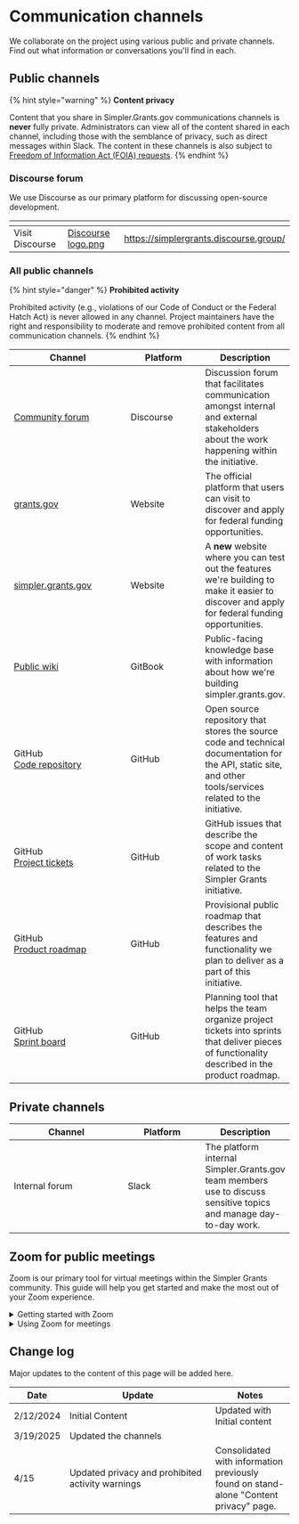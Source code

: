 # Communication channels

We collaborate on the project using various public and private channels. Find out what information or conversations you'll find in each.

## Public channels

{% hint style="warning" %}
**Content privacy**

Content that you share in Simpler.Grants.gov communications channels is **never** fully private. Administrators can view all of the content shared in each channel, including those with the semblance of privacy, such as direct messages within Slack. The content in these channels is also subject to [Freedom of Information Act (FOIA) requests](https://www.foia.gov/how-to.html).
{% endhint %}

### Discourse forum

We use Discourse as our primary platform for discussing open-source development.

<table data-view="cards" data-full-width="false"><thead><tr><th></th><th data-hidden data-card-cover data-type="files"></th><th data-hidden data-card-target data-type="content-ref"></th></tr></thead><tbody><tr><td>Visit Discourse</td><td><a href="../../.gitbook/assets/Discourse logo.png">Discourse logo.png</a></td><td><a href="https://simplergrants.discourse.group/">https://simplergrants.discourse.group/</a></td></tr></tbody></table>

### All public channels

{% hint style="danger" %}
**Prohibited activity**

Prohibited activity (e.g., violations of our Code of Conduct or the Federal Hatch Act) is never allowed in any channel. Project maintainers have the right and responsibility to moderate and remove prohibited content from all communication channels.
{% endhint %}

<table><thead><tr><th width="219">Channel</th><th width="137">Platform</th><th>Description</th></tr></thead><tbody><tr><td><a href="https://simplergrants.discourse.group/">Community forum</a></td><td>Discourse</td><td>Discussion forum that facilitates communication amongst internal and external stakeholders about the work happening within the initiative.</td></tr><tr><td><a href="https://www.grants.gov">grants.gov</a></td><td>Website</td><td>The official platform that users can visit to discover and apply for federal funding opportunities.</td></tr><tr><td><a href="https://simpler.grants.gov">simpler.grants.gov</a></td><td>Website</td><td>A <strong>new</strong> website where you can test out the features we're building to make it easier to discover and apply for federal funding opportunities.</td></tr><tr><td><a href="https://app.gitbook.com/o/cFcvhi6d0nlLyH2VzVgn/s/Pm7UEzeiS1tbLCV1SFRu/">Public wiki</a></td><td>GitBook</td><td>Public-facing knowledge base with information about how we're building simpler.grants.gov.</td></tr><tr><td>GitHub<br><a href="https://github.com/HHS/simpler-grants-gov">Code repository</a></td><td>GitHub</td><td>Open source repository that stores the source code and technical documentation for the API, static site, and other tools/services related to the initiative.</td></tr><tr><td>GitHub<br><a href="https://github.com/HHS/simpler-grants-gov/issues">Project tickets</a></td><td>GitHub</td><td>GitHub issues that describe the scope and content of work tasks related to the Simpler Grants initiative.</td></tr><tr><td>GitHub<br><a href="https://github.com/orgs/HHS/projects/12">Product roadmap</a></td><td>GitHub</td><td>Provisional public roadmap that describes the features and functionality we plan to deliver as a part of this initiative.</td></tr><tr><td>GitHub<br><a href="https://github.com/orgs/HHS/projects/13">Sprint board</a></td><td>GitHub</td><td>Planning tool that helps the team organize project tickets into sprints that deliver pieces of functionality described in the product roadmap.</td></tr></tbody></table>

## Private channels

<table><thead><tr><th width="219">Channel</th><th width="137">Platform</th><th>Description</th></tr></thead><tbody><tr><td>Internal forum</td><td>Slack</td><td>The platform internal Simpler.Grants.gov team members use to discuss sensitive topics and manage day-to-day work.</td></tr></tbody></table>

## Zoom for public meetings

Zoom is our primary tool for virtual meetings within the Simpler Grants community. This guide will help you get started and make the most out of your Zoom experience.

<details>

<summary>Getting started with Zoom</summary>

#### 1. Joining Zoom meetings <a href="#id-1.-joining-zoom-meetings" id="id-1.-joining-zoom-meetings"></a>

* Click on the Zoom meeting link provided by the meeting organizer.
* If it's your first time using Zoom, you may be prompted to download and install the Zoom application. Follow the on-screen instructions to do so.

#### 2. Testing audio and video <a href="#id-2.-testing-audio-and-video" id="id-2.-testing-audio-and-video"></a>

* Before joining a meeting, test your audio and video settings to ensure they're working correctly.
* Click on "Test Speaker & Microphone" or "Test Video" in the Zoom settings menu to check your audio and video devices.



</details>

<details>

<summary>Using Zoom for meetings</summary>

#### Meeting etiquette <a href="#id-1.-meeting-etiquette" id="id-1.-meeting-etiquette"></a>

* Follow the[ code of conduct](https://wiki.simpler.grants.gov/get-involved/policies-and-guidelines) that has been set by the Simpler Grants community
* Keep discussions relevant to the meeting agenda and avoid disruptive behavior.
* Mute your microphone when not speaking to minimize background noise.
* Use the "Raise Hand" feature to indicate when you want to speak or have a question.

#### 2. Participating in discussions <a href="#id-2.-participating-in-discussions" id="id-2.-participating-in-discussions"></a>

* Contribute actively to discussions by sharing your insights and ideas.
* Use the chat feature to ask questions or provide feedback in text format during the meeting.

</details>

## Change log

Major updates to the content of this page will be added here.

<table><thead><tr><th>Date</th><th width="246">Update</th><th>Notes</th></tr></thead><tbody><tr><td>2/12/2024</td><td>Initial Content</td><td>Updated with Initial content</td></tr><tr><td>3/19/2025</td><td>Updated the channels</td><td></td></tr><tr><td>4/15</td><td>Updated privacy and prohibited activity warnings</td><td>Consolidated with information previously found on stand-alone "Content privacy" page.</td></tr></tbody></table>
